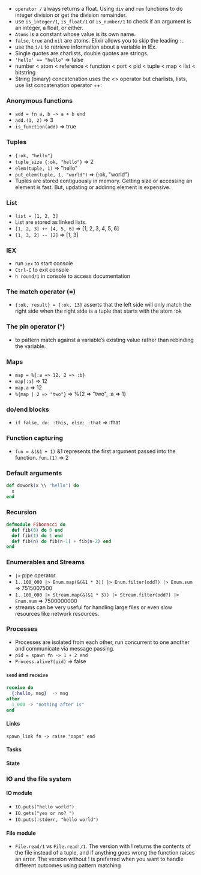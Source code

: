 * `operator /` always returns a float. Using `div` and `rem` functions to do integer division or get the division remainder.
* use `is_integer/1`, `is_float/1` or `is_number/1` to check if an argument is an integer, a float, or either.
* `Atoms` is a constant whose value is its own name.
* `false`, `true` and `nil` are atoms. Elixir allows you to skip the leading `:`.
* use the `i/1` to retrieve information about a variable in IEx.
* Single quotes are charlists, double quotes are strings. 
* `'hello' == "hello"` => false
* number < atom < reference < function < port < pid < tuple < map < list < bitstring
* String (binary) concatenation uses the <> operator but charlists, lists, use list concatenation operator ++:


### Anonymous functions
* `add = fn a, b -> a + b end`
* `add.(1, 2)`       => 3
* `is_function(add)` => true

### Tuples
* `{:ok, "hello"}`
* `tuple_size {:ok, "hello"}` => 2
* `elem(tuple, 1)` => "hello"
* `put_elem(tuple, 1, "world")` => {:ok, "world"}
* Tuples are stored contiguously in memory. Getting size or accessing an element is fast. But, updating or addinng element is expensive.

### List
* `list = [1, 2, 3]`
* List are stored as linked lists. 
* `[1, 2, 3] ++ [4, 5, 6]` => [1, 2, 3, 4, 5, 6]
* `[1, 3, 2] -- [2]` => [1, 3]


### IEX
* run `iex` to start console
* `Ctrl-C` to exit console
*  `h round/1` in console to access documentation

### The match operator (=)
* `{:ok, result} = {:ok, 13}` asserts that the left side will only match the right side when the right side is a tuple that starts with the atom :ok

### The pin operator (^)
* to pattern match against a variable’s existing value rather than rebinding the variable.

### Maps
* `map = %{:a => 12, 2 => :b}`
* `map[:a]` => 12 
* `map.a` => 12
* `%{map | 2 => "two"}` => %{2 => "two", :a => 1} 

### do/end blocks
* `if false, do: :this, else: :that` => :that

### Function capturing
* `fun = &(&1 + 1)` &1 represents the first argument passed into the function. `fun.(1)` => 2

### Default arguments
  ```elixir  
  def dowork(x \\ "hello") do
    x
  end
  ```
### Recursion
```elixir
defmodule Fibonacci do 
  def fib(0) do 0 end
  def fib(1) do 1 end
  def fib(n) do fib(n-1) + fib(n-2) end
end
```
### Enumerables and Streams
* `|>` pipe operator. 
* `1..100_000 |> Enum.map(&(&1 * 3)) |> Enum.filter(odd?) |> Enum.sum` => 7515007500
* `1..100_000 |> Stream.map(&(&1 * 3)) |> Stream.filter(odd?) |> Enum.sum` => 7500000000
* streams can be very useful for handling large files or even slow resources like network resources.

### Processes
* Processes are isolated from each other, run concurrent to one another and communicate via message passing.
* `pid = spawn fn -> 1 + 2 end`
* `Process.alive?(pid)` => false

#### `send` and `receive`
```elixir
receive do
  {:hello, msg}  -> msg
after
  1_000 -> "nothing after 1s"
end
```
#### Links
`spawn_link fn -> raise "oops" end`

#### Tasks
#### State
### IO and the file system
#### IO module
* `IO.puts("hello world")`
* `IO.gets("yes or no? ")`
* `IO.puts(:stderr, "hello world")`

#### File module
* `File.read/1` vs `File.read!/1`. The version with ! returns the contents of the file instead of a tuple, and if anything goes wrong the function raises an error. The version without ! is preferred when you want to handle different outcomes using pattern matching






